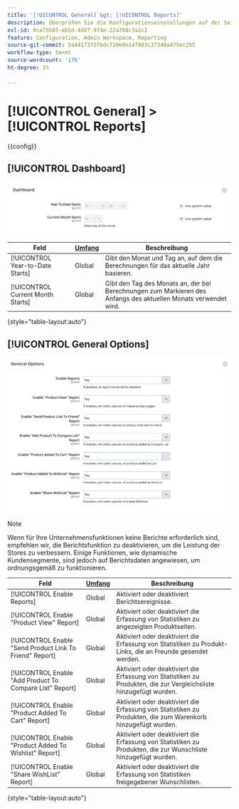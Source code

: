 ```yaml
---
title: '[!UICONTROL General] &gt; [!UICONTROL Reports]'
description: Überprüfen Sie die Konfigurationseinstellungen auf der Seite [!UICONTROL General] &gt; [!UICONTROL Reports] des Commerce Admin-Bereichs.
exl-id: 0ca75585-eb5d-4497-9f4e-22a788c3a2c2
feature: Configuration, Admin Workspace, Reporting
source-git-commit: 5a4417373f6dc720e8e14f883c27348a475ec255
workflow-type: tm+mt
source-wordcount: '176'
ht-degree: 1%

---
```


# [!UICONTROL General] > [!UICONTROL Reports]

{{config}}

## [!UICONTROL Dashboard]

![Dashboard](./assets/reports-dashboard.png)<!-- zoom -->

<!-- [Dashboard](https://experienceleague.adobe.com/de/docs/commerce-admin/start/admin/tools/admin-dashboard) -->

| Feld | [Umfang](../../getting-started/websites-stores-views.md#scope-settings) | Beschreibung |
|--- |--- |--- |
| [!UICONTROL Year-to-Date Starts] | Global | Gibt den Monat und Tag an, auf dem die Berechnungen für das aktuelle Jahr basieren. |
| [!UICONTROL Current Month Starts] | Global | Gibt den Tag des Monats an, der bei Berechnungen zum Markieren des Anfangs des aktuellen Monats verwendet wird. |

{style="table-layout:auto"}

## [!UICONTROL General Options]

![Allgemeine Optionen](./assets/reports-general-options.png)<!-- zoom -->

>[!NOTE]
>
>Wenn für Ihre Unternehmensfunktionen keine Berichte erforderlich sind, empfehlen wir, die Berichtsfunktion zu deaktivieren, um die Leistung der Stores zu verbessern. Einige Funktionen, wie dynamische Kundensegmente, sind jedoch auf Berichtsdaten angewiesen, um ordnungsgemäß zu funktionieren.

| Feld | [Umfang](../../getting-started/websites-stores-views.md#scope-settings) | Beschreibung |
|--- |--- |--- |
| [!UICONTROL Enable Reports] | Global | Aktiviert oder deaktiviert Berichtsereignisse. |
| [!UICONTROL Enable "Product View" Report] | Global | Aktiviert oder deaktiviert die Erfassung von Statistiken zu angezeigten Produktseiten. |
| [!UICONTROL Enable "Send Product Link To Friend" Report] | Global | Aktiviert oder deaktiviert die Erfassung von Statistiken zu Produkt-Links, die an Freunde gesendet werden. |
| [!UICONTROL Enable "Add Product To Compare List" Report] | Global | Aktiviert oder deaktiviert die Erfassung von Statistiken zu Produkten, die zur Vergleichsliste hinzugefügt wurden. |
| [!UICONTROL Enable "Product Added To Cart" Report] | Global | Aktiviert oder deaktiviert die Erfassung von Statistiken zu Produkten, die zum Warenkorb hinzugefügt wurden. |
| [!UICONTROL Enable "Product Added To Wishlist" Report] | Global | Aktiviert oder deaktiviert die Erfassung von Statistiken zu Produkten, die zur Wunschliste hinzugefügt wurden. |
| [!UICONTROL Enable "Share WishList" Report] | Global | Aktiviert oder deaktiviert die Erfassung von Statistiken freigegebener Wunschlisten. |

{style="table-layout:auto"}
